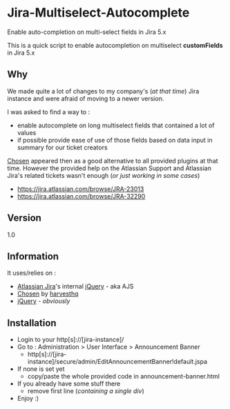 Jira-Multiselect-Autocomplete
=============================

Enable auto-completion on multi-select fields in Jira 5.x

This is a quick script to enable autocompletion on multiselect **customFields** in Jira 5.x

Why
---

We made quite a lot of changes to my company's (*at that time*) Jira instance and were afraid of moving to a newer version.

I was asked to find a way to :
* enable autocomplete on long multiselect fields that contained a lot of values
* if possible provide ease of use of those fields based on data input in summary for our ticket creators
 
[Chosen] appeared then as a good alternative to all provided plugins at that time.
However the provided help on the Atlassian Support and Atlassian Jira's related tickets wasn't enough (*or just working in some cases*)

* https://jira.atlassian.com/browse/JRA-23013
* https://jira.atlassian.com/browse/JRA-32290

Version
-------

1.0

Information
-----------

It uses/relies on :
* [Atlassian Jira]'s internal [jQuery] - aka AJS
* [Chosen] by [harvesthq]
* [jQuery] - *obviously*

Installation
------------

* Login to your http[s]://[jira-instance]/
* Go to : Administration > User Interface > Announcement Banner
    * http[s]://[jira-instance]/secure/admin/EditAnnouncementBanner!default.jspa
* If none is set yet
    * copy/paste the whole provided code in announcement-banner.html
* If you already have some stuff there
    * remove first line (*containing a single div*)
* Enjoy :)

[Chosen]:https://github.com/harvesthq/chosen
[jQuery]:http://jquery.com
[harvesthq]:https://github.com/harvesthq
[Atlassian Jira]:https://www.atlassian.com/software/jira